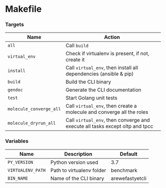 # Makefile

### Targets

| Name | Action |
| -----| ------ |
| `all`   | Call `build` |
| `virtual_env`   | Check if virtualenv is present, if not, create it |
| `install`   | Call `virtual_env`, then install all dependencies (ansible & pip) |
| `build`   | Build the CLI binary |
| `gendoc`   | Generate the CLI documentation |
| `test`   | Start Golang unit tests |
| `molecule_converge_all`   | Call `virtual_env`, then create a molecule and converge all the roles |
| `molecule_dryrun_all`   | Call `virtual_env`, then converge and execute all tasks except oltp and tpcc |

### Variables

| Name | Description | Default |
| ---- | ----------- | ------- |
| `PY_VERSION`   | Python version used | 3.7 |
| `VIRTUALENV_PATH`   | Path to virtualenv folder | benchmark |
| `BIN_NAME`   | Name of the CLI binary | arewefastyetcli |
